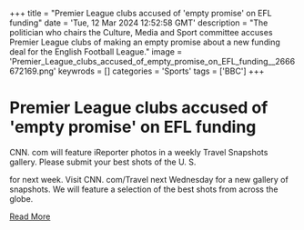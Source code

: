 +++
title = "Premier League clubs accused of 'empty promise' on EFL funding"
date = 'Tue, 12 Mar 2024 12:52:58 GMT'
description = "The politician who chairs the Culture, Media and Sport committee accuses Premier League clubs of making an empty promise about a new funding deal for the English Football League."
image = 'Premier_League_clubs_accused_of_empty_promise_on_EFL_funding__2666672169.png'
keywrods =  []
categories = 'Sports'
tags = ['BBC']
+++

# Premier League clubs accused of 'empty promise' on EFL funding

CNN.
com will feature iReporter photos in a weekly Travel Snapshots gallery.
Please submit your best shots of the U.
S.

for next week.
Visit CNN.
com/Travel next Wednesday for a new gallery of snapshots.
We will feature a selection of the best shots from across the globe.


[Read More](https://www.bbc.co.uk/sport/football/68542248)
